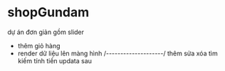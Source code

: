 # shopGundam
dự án đơn giản gồm slider
- thêm giỏ hàng 
- render dữ liệu lên màng hình 
/--------------------/
thêm 
sửa 
xóa 
tìm kiếm 
tính tiền 
updata sau 
